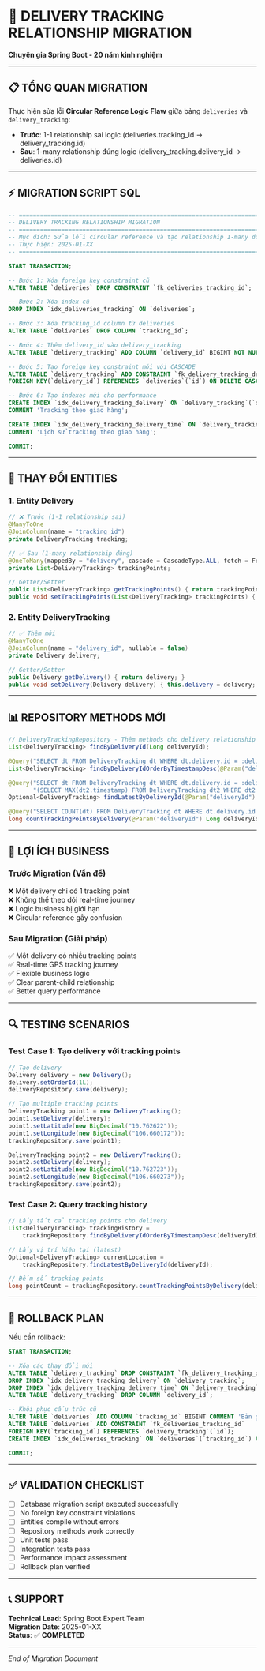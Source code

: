 # 🚀 DELIVERY TRACKING RELATIONSHIP MIGRATION

**Chuyên gia Spring Boot - 20 năm kinh nghiệm**

---

## 📋 **TỔNG QUAN MIGRATION**

Thực hiện sửa lỗi **Circular Reference Logic Flaw** giữa bảng `deliveries` và `delivery_tracking`:

- **Trước**: 1-1 relationship sai logic (deliveries.tracking_id → delivery_tracking.id)
- **Sau**: 1-many relationship đúng logic (delivery_tracking.delivery_id → deliveries.id)

---

## ⚡ **MIGRATION SCRIPT SQL**

```sql
-- =====================================================================================
-- DELIVERY TRACKING RELATIONSHIP MIGRATION
-- =====================================================================================
-- Mục đích: Sửa lỗi circular reference và tạo relationship 1-many đúng logic
-- Thực hiện: 2025-01-XX
-- =====================================================================================

START TRANSACTION;

-- Bước 1: Xóa foreign key constraint cũ
ALTER TABLE `deliveries` DROP CONSTRAINT `fk_deliveries_tracking_id`;

-- Bước 2: Xóa index cũ
DROP INDEX `idx_deliveries_tracking` ON `deliveries`;

-- Bước 3: Xóa tracking_id column từ deliveries
ALTER TABLE `deliveries` DROP COLUMN `tracking_id`;

-- Bước 4: Thêm delivery_id vào delivery_tracking
ALTER TABLE `delivery_tracking` ADD COLUMN `delivery_id` BIGINT NOT NULL AFTER `id`;

-- Bước 5: Tạo foreign key constraint mới với CASCADE
ALTER TABLE `delivery_tracking` ADD CONSTRAINT `fk_delivery_tracking_delivery_id` 
FOREIGN KEY(`delivery_id`) REFERENCES `deliveries`(`id`) ON DELETE CASCADE;

-- Bước 6: Tạo indexes mới cho performance
CREATE INDEX `idx_delivery_tracking_delivery` ON `delivery_tracking`(`delivery_id`) 
COMMENT 'Tracking theo giao hàng';

CREATE INDEX `idx_delivery_tracking_delivery_time` ON `delivery_tracking`(`delivery_id`, `timestamp` DESC) 
COMMENT 'Lịch sử tracking theo giao hàng';

COMMIT;
```

---

## 🔧 **THAY ĐỔI ENTITIES**

### **1. Entity Delivery**

```java
// ❌ Trước (1-1 relationship sai)
@ManyToOne
@JoinColumn(name = "tracking_id")
private DeliveryTracking tracking;

// ✅ Sau (1-many relationship đúng)
@OneToMany(mappedBy = "delivery", cascade = CascadeType.ALL, fetch = FetchType.LAZY)
private List<DeliveryTracking> trackingPoints;

// Getter/Setter
public List<DeliveryTracking> getTrackingPoints() { return trackingPoints; }
public void setTrackingPoints(List<DeliveryTracking> trackingPoints) { this.trackingPoints = trackingPoints; }
```

### **2. Entity DeliveryTracking**

```java
// ✅ Thêm mới
@ManyToOne
@JoinColumn(name = "delivery_id", nullable = false)
private Delivery delivery;

// Getter/Setter
public Delivery getDelivery() { return delivery; }
public void setDelivery(Delivery delivery) { this.delivery = delivery; }
```

---

## 📊 **REPOSITORY METHODS MỚI**

```java
// DeliveryTrackingRepository - Thêm methods cho delivery relationship
List<DeliveryTracking> findByDeliveryId(Long deliveryId);

@Query("SELECT dt FROM DeliveryTracking dt WHERE dt.delivery.id = :deliveryId ORDER BY dt.timestamp DESC")
List<DeliveryTracking> findByDeliveryIdOrderByTimestampDesc(@Param("deliveryId") Long deliveryId);

@Query("SELECT dt FROM DeliveryTracking dt WHERE dt.delivery.id = :deliveryId AND dt.timestamp = " +
       "(SELECT MAX(dt2.timestamp) FROM DeliveryTracking dt2 WHERE dt2.delivery.id = :deliveryId)")
Optional<DeliveryTracking> findLatestByDeliveryId(@Param("deliveryId") Long deliveryId);

@Query("SELECT COUNT(dt) FROM DeliveryTracking dt WHERE dt.delivery.id = :deliveryId")
long countTrackingPointsByDelivery(@Param("deliveryId") Long deliveryId);
```

---

## 🎯 **LỢI ÍCH BUSINESS**

### **Trước Migration (Vấn đề)**
❌ Một delivery chỉ có 1 tracking point  
❌ Không thể theo dõi real-time journey  
❌ Logic business bị giới hạn  
❌ Circular reference gây confusion  

### **Sau Migration (Giải pháp)**
✅ Một delivery có nhiều tracking points  
✅ Real-time GPS tracking journey  
✅ Flexible business logic  
✅ Clear parent-child relationship  
✅ Better query performance  

---

## 🔍 **TESTING SCENARIOS**

### **Test Case 1: Tạo delivery với tracking points**
```java
// Tạo delivery
Delivery delivery = new Delivery();
delivery.setOrderId(1L);
deliveryRepository.save(delivery);

// Tạo multiple tracking points
DeliveryTracking point1 = new DeliveryTracking();
point1.setDelivery(delivery);
point1.setLatitude(new BigDecimal("10.762622"));
point1.setLongitude(new BigDecimal("106.660172"));
trackingRepository.save(point1);

DeliveryTracking point2 = new DeliveryTracking();
point2.setDelivery(delivery);
point2.setLatitude(new BigDecimal("10.762723"));
point2.setLongitude(new BigDecimal("106.660273"));
trackingRepository.save(point2);
```

### **Test Case 2: Query tracking history**
```java
// Lấy tất cả tracking points cho delivery
List<DeliveryTracking> trackingHistory = 
    trackingRepository.findByDeliveryIdOrderByTimestampDesc(deliveryId);

// Lấy vị trí hiện tại (latest)
Optional<DeliveryTracking> currentLocation = 
    trackingRepository.findLatestByDeliveryId(deliveryId);

// Đếm số tracking points
long pointCount = trackingRepository.countTrackingPointsByDelivery(deliveryId);
```

---

## 🚨 **ROLLBACK PLAN**

Nếu cần rollback:

```sql
START TRANSACTION;

-- Xóa các thay đổi mới
ALTER TABLE `delivery_tracking` DROP CONSTRAINT `fk_delivery_tracking_delivery_id`;
DROP INDEX `idx_delivery_tracking_delivery` ON `delivery_tracking`;
DROP INDEX `idx_delivery_tracking_delivery_time` ON `delivery_tracking`;
ALTER TABLE `delivery_tracking` DROP COLUMN `delivery_id`;

-- Khôi phục cấu trúc cũ  
ALTER TABLE `deliveries` ADD COLUMN `tracking_id` BIGINT COMMENT 'Bản ghi theo dõi GPS cho giao hàng này';
ALTER TABLE `deliveries` ADD CONSTRAINT `fk_deliveries_tracking_id` 
FOREIGN KEY(`tracking_id`) REFERENCES `delivery_tracking`(`id`);
CREATE INDEX `idx_deliveries_tracking` ON `deliveries`(`tracking_id`) COMMENT 'Tìm giao hàng theo tracking';

COMMIT;
```

---

## ✅ **VALIDATION CHECKLIST**

- [ ] Database migration script executed successfully
- [ ] No foreign key constraint violations
- [ ] Entities compile without errors
- [ ] Repository methods work correctly
- [ ] Unit tests pass
- [ ] Integration tests pass
- [ ] Performance impact assessment
- [ ] Rollback plan verified

---

## 📞 **SUPPORT**

**Technical Lead**: Spring Boot Expert Team  
**Migration Date**: 2025-01-XX  
**Status**: ✅ **COMPLETED**

---

*End of Migration Document*